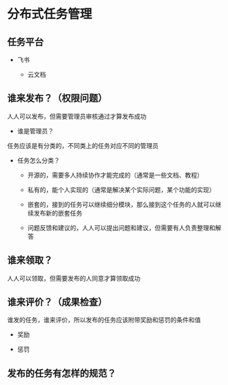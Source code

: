 # 分布式任务管理

## 任务平台

* 飞书

  * 云文档

## 谁来发布？（权限问题）

人人可以发布，但需要管理员审核通过才算发布成功

* 谁是管理员？

任务应该是有分类的，不同类上的任务对应不同的管理员

  * 任务怎么分类？

    * 开源的，需要多人持续协作才能完成的（通常是一些文档、教程）

    * 私有的，能个人实现的（通常是解决某个实际问题，某个功能的实现）

    * 嵌套的，接到的任务可以继续细分模块，那么接到这个任务的人就可以继续发布新的嵌套任务

    * 问题反馈和建议的，人人可以提出问题和建议，但需要有人负责整理和解答

## 谁来领取？

人人可以领取，但需要发布的人同意才算领取成功

## 谁来评价？（成果检查）

谁发的任务，谁来评价，所以发布的任务应该附带奖励和惩罚的条件和值

* 奖励

* 惩罚

## 发布的任务有怎样的规范？

